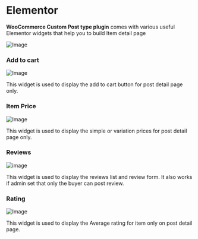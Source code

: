 
# Elementor

**WooCommerce Custom Post type plugin** comes with various useful Elementor widgets that help you to build Item detail page

![Image](/images/elementor-widgets.png)

### Add to cart

![Image](/images/product-add-to-cart-button.png)

This widget is used to display the add to cart button for post detail page only.

### Item Price

![Image](/images/product-price-elementor-widget.png)

This widget is used to display the simple or variation prices for post detail page only.

### Reviews

![image](/images/product-reviews-elementor-widget.png)

This widget is used to display the reviews list and review form. It also works if admin set that only the buyer can post review.


### Rating

![Image](/images/product-rating-elementor-widget.png)

This widget is used to display the Average rating for item only on post detail page.

